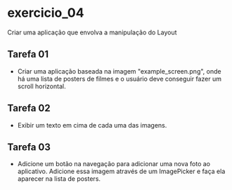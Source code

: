 # exercicio_04

Criar uma aplicação que envolva a manipulação do Layout

## Tarefa 01

- Criar uma aplicação baseada na imagem "example_screen.png", onde há uma lista de posters de filmes e o usuário deve conseguir fazer um scroll horizontal.

## Tarefa 02

- Exibir um texto em cima de cada uma das imagens.


## Tarefa 03

- Adicione um botão na navegação para adicionar uma nova foto ao aplicativo. Adicione essa imagem através de um ImagePicker e faça ela aparecer na lista de posters.


